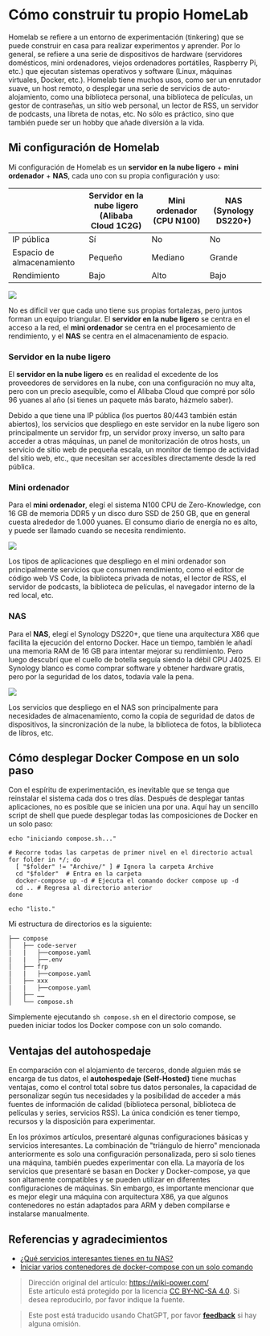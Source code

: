 # Cómo construir tu propio HomeLab

Homelab se refiere a un entorno de experimentación (tinkering) que se puede construir en casa para realizar experimentos y aprender. Por lo general, se refiere a una serie de dispositivos de hardware (servidores domésticos, mini ordenadores, viejos ordenadores portátiles, Raspberry Pi, etc.) que ejecutan sistemas operativos y software (Linux, máquinas virtuales, Docker, etc.). Homelab tiene muchos usos, como ser un enrutador suave, un host remoto, o desplegar una serie de servicios de auto-alojamiento, como una biblioteca personal, una biblioteca de películas, un gestor de contraseñas, un sitio web personal, un lector de RSS, un servidor de podcasts, una libreta de notas, etc. No sólo es práctico, sino que también puede ser un hobby que añade diversión a la vida.

## Mi configuración de Homelab

Mi configuración de Homelab es un **servidor en la nube ligero** + **mini ordenador** + **NAS**, cada uno con su propia configuración y uso:

|                           | Servidor en la nube ligero (Alibaba Cloud 1C2G) | Mini ordenador (CPU N100) | NAS (Synology DS220+) |
| ------------------------- | ----------------------------------------------- | ------------------------- | --------------------- |
| IP pública                | Sí                                              | No                        | No                    |
| Espacio de almacenamiento | Pequeño                                         | Mediano                   | Grande                |
| Rendimiento               | Bajo                                            | Alto                      | Bajo                  |

![](https://wiki-media-1253965369.cos.ap-guangzhou.myqcloud.com/img/202304130031463.png)

No es difícil ver que cada uno tiene sus propias fortalezas, pero juntos forman un equipo triangular. El **servidor en la nube ligero** se centra en el acceso a la red, el **mini ordenador** se centra en el procesamiento de rendimiento, y el **NAS** se centra en el almacenamiento de espacio.

### Servidor en la nube ligero

El **servidor en la nube ligero** es en realidad el excedente de los proveedores de servidores en la nube, con una configuración no muy alta, pero con un precio asequible, como el Alibaba Cloud que compré por sólo 96 yuanes al año (si tienes un paquete más barato, házmelo saber).

Debido a que tiene una IP pública (los puertos 80/443 también están abiertos), los servicios que despliego en este servidor en la nube ligero son principalmente un servidor frp, un servidor proxy inverso, un salto para acceder a otras máquinas, un panel de monitorización de otros hosts, un servicio de sitio web de pequeña escala, un monitor de tiempo de actividad del sitio web, etc., que necesitan ser accesibles directamente desde la red pública.

### Mini ordenador

Para el **mini ordenador**, elegí el sistema N100 CPU de Zero-Knowledge, con 16 GB de memoria DDR5 y un disco duro SSD de 250 GB, que en general cuesta alrededor de 1.000 yuanes. El consumo diario de energía no es alto, y puede ser llamado cuando se necesita rendimiento.

![](https://wiki-media-1253965369.cos.ap-guangzhou.myqcloud.com/img/202304130043744.png)

Los tipos de aplicaciones que despliego en el mini ordenador son principalmente servicios que consumen rendimiento, como el editor de código web VS Code, la biblioteca privada de notas, el lector de RSS, el servidor de podcasts, la biblioteca de películas, el navegador interno de la red local, etc.

### NAS

Para el **NAS**, elegí el Synology DS220+, que tiene una arquitectura X86 que facilita la ejecución del entorno Docker. Hace un tiempo, también le añadí una memoria RAM de 16 GB para intentar mejorar su rendimiento. Pero luego descubrí que el cuello de botella seguía siendo la débil CPU J4025. El Synology blanco es como comprar software y obtener hardware gratis, pero por la seguridad de los datos, todavía vale la pena.

![](https://wiki-media-1253965369.cos.ap-guangzhou.myqcloud.com/img/202304130053483.png)

Los servicios que despliego en el NAS son principalmente para necesidades de almacenamiento, como la copia de seguridad de datos de dispositivos, la sincronización de la nube, la biblioteca de fotos, la biblioteca de libros, etc.

## Cómo desplegar Docker Compose en un solo paso

Con el espíritu de experimentación, es inevitable que se tenga que reinstalar el sistema cada dos o tres días. Después de desplegar tantas aplicaciones, no es posible que se inicien una por una. Aquí hay un sencillo script de shell que puede desplegar todas las composiciones de Docker en un solo paso:

```shell title="compose.sh"
echo "iniciando compose.sh..."

# Recorre todas las carpetas de primer nivel en el directorio actual
for folder in */; do
  [ "$folder" != "Archive/" ] # Ignora la carpeta Archive
  cd "$folder"  # Entra en la carpeta
  docker-compose up -d # Ejecuta el comando docker compose up -d
  cd .. # Regresa al directorio anterior
done

echo "listo."
```

Mi estructura de directorios es la siguiente:

```
├── compose
│   ├── code-server
|   |   ├──compose.yaml
|   |   ├──.env
│   ├── frp
|   |   ├──compose.yaml
│   ├── xxx
|   |   ├──compose.yaml
│   ├── ……
│   └── compose.sh
```

Simplemente ejecutando `sh compose.sh` en el directorio compose, se pueden iniciar todos los Docker compose con un solo comando.

## Ventajas del autohospedaje

En comparación con el alojamiento de terceros, donde alguien más se encarga de tus datos, el **autohospedaje (Self-Hosted)** tiene muchas ventajas, como el control total sobre tus datos personales, la capacidad de personalizar según tus necesidades y la posibilidad de acceder a más fuentes de información de calidad (biblioteca personal, biblioteca de películas y series, servicios RSS). La única condición es tener tiempo, recursos y la disposición para experimentar.

En los próximos artículos, presentaré algunas configuraciones básicas y servicios interesantes. La combinación de "triángulo de hierro" mencionada anteriormente es solo una configuración personalizada, pero si solo tienes una máquina, también puedes experimentar con ella. La mayoría de los servicios que presentaré se basan en Docker y Docker-compose, ya que son altamente compatibles y se pueden utilizar en diferentes configuraciones de máquinas. Sin embargo, es importante mencionar que es mejor elegir una máquina con arquitectura X86, ya que algunos contenedores no están adaptados para ARM y deben compilarse e instalarse manualmente.

## Referencias y agradecimientos

- [¿Qué servicios interesantes tienes en tu NAS?](https://www.v2ex.com/t/901954)
- [Iniciar varios contenedores de docker-compose con un solo comando](https://juejin.cn/post/7082842557482270734)

> Dirección original del artículo: <https://wiki-power.com/>  
> Este artículo está protegido por la licencia [CC BY-NC-SA 4.0](https://creativecommons.org/licenses/by/4.0/deed.zh). Si desea reproducirlo, por favor indique la fuente.

> Este post está traducido usando ChatGPT, por favor [**feedback**](https://github.com/linyuxuanlin/Wiki_MkDocs/issues/new) si hay alguna omisión.
